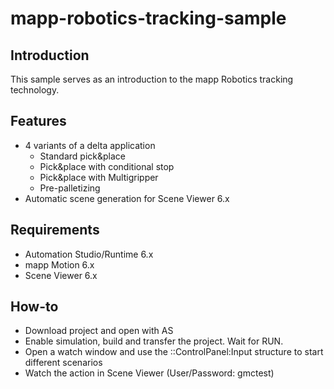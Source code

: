 # mapp-robotics-tracking-sample

## Introduction
This sample serves as an introduction to the mapp Robotics tracking technology.

## Features
* 4 variants of a delta application
  * Standard pick&place
  * Pick&place with conditional stop
  * Pick&place with Multigripper
  * Pre-palletizing
* Automatic scene generation for Scene Viewer 6.x
  
## Requirements
* Automation Studio/Runtime 6.x
* mapp Motion 6.x
* Scene Viewer 6.x

## How-to
* Download project and open with AS
* Enable simulation, build and transfer the project. Wait for RUN.
* Open a watch window and use the ::ControlPanel:Input structure to start different scenarios
* Watch the action in Scene Viewer (User/Password: gmctest)
